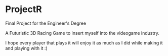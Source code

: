 # ProjectR
Final Project for the Engineer's Degree

A Futuristic 3D Racing Game to insert myself into the videogame industry.

I hope every player that plays it will enjoy it as much as I did while making it and playing with it :)